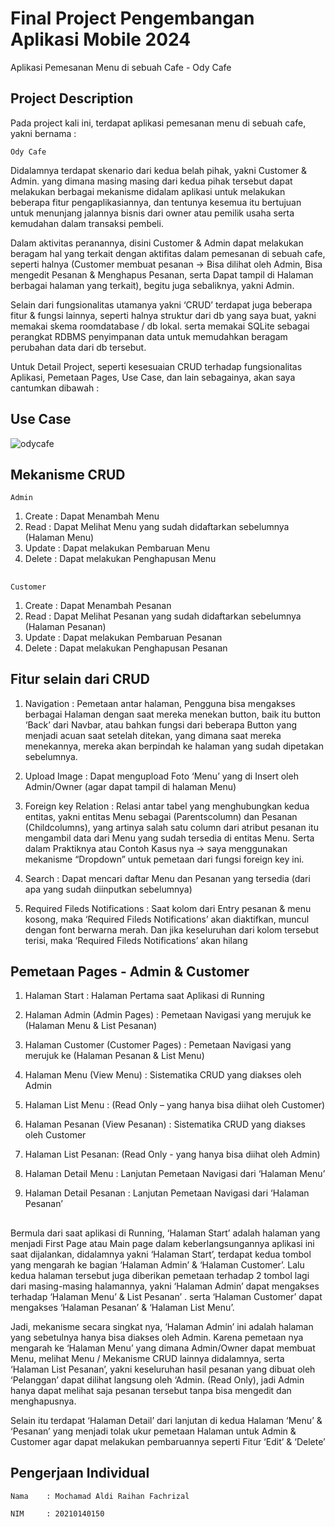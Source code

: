 
# Final Project Pengembangan Aplikasi Mobile 2024
Aplikasi Pemesanan Menu di sebuah Cafe - Ody Cafe



## Project Description
Pada project kali ini, terdapat aplikasi pemesanan menu di sebuah cafe, yakni bernama :

    Ody Cafe 

Didalamnya terdapat skenario dari kedua belah pihak, yakni Customer & Admin. yang dimana masing masing dari kedua pihak tersebut dapat melakukan berbagai mekanisme didalam aplikasi untuk melakukan beberapa fitur pengaplikasiannya, dan tentunya kesemua itu bertujuan untuk menunjang jalannya bisnis dari owner  atau pemilik usaha serta kemudahan dalam transaksi pembeli. 

Dalam aktivitas peranannya, disini Customer & Admin dapat melakukan beragam hal yang terkait dengan aktifitas dalam pemesanan di sebuah cafe, seperti halnya (Customer membuat pesanan -> Bisa dilihat oleh Admin, Bisa mengedit Pesanan & Menghapus Pesanan, serta Dapat tampil di Halaman berbagai halaman yang terkait), begitu juga sebaliknya, yakni Admin. 

Selain dari fungsionalitas utamanya yakni ‘CRUD’ terdapat juga beberapa fitur & fungsi lainnya, seperti halnya struktur dari db yang saya buat, yakni memakai skema roomdatabase / db lokal. serta memakai SQLite sebagai perangkat RDBMS penyimpanan data untuk memudahkan beragam perubahan data dari db tersebut.

Untuk Detail Project, seperti kesesuaian CRUD terhadap fungsionalitas Aplikasi, Pemetaan Pages, Use Case, dan lain sebagainya, akan saya cantumkan dibawah :

## Use Case
![odycafe](https://github.com/Aldayanday1/odycafe/assets/91641328/66cab106-d877-4df6-9095-bdfba4680b83)


## Mekanisme CRUD 

    Admin 
1.	Create : Dapat Menambah Menu
2.	Read : Dapat Melihat Menu yang sudah didaftarkan sebelumnya (Halaman Menu)
3.	Update : Dapat melakukan Pembaruan Menu
4.	Delete : Dapat melakukan Penghapusan Menu

##

    Customer 
1.	Create : Dapat Menambah Pesanan
2.	Read : Dapat Melihat Pesanan yang sudah didaftarkan sebelumnya (Halaman Pesanan)
3.	Update : Dapat melakukan Pembaruan Pesanan
4.	Delete : Dapat melakukan Penghapusan Pesanan


## Fitur selain dari CRUD 

1.	Navigation : Pemetaan antar halaman, Pengguna bisa mengakses berbagai Halaman dengan saat mereka menekan button, baik itu button ‘Back’ dari Navbar, atau bahkan fungsi dari beberapa Button yang menjadi acuan saat setelah ditekan, yang dimana saat mereka menekannya, mereka akan berpindah ke halaman yang sudah dipetakan sebelumnya.

2.	Upload Image : Dapat mengupload Foto ‘Menu’ yang di Insert oleh Admin/Owner (agar dapat tampil di halaman Menu)

3.	Foreign key Relation : Relasi antar tabel yang menghubungkan kedua entitas, yakni entitas Menu sebagai (Parentscolumn) dan Pesanan (Childcolumns), yang artinya salah satu column dari atribut pesanan itu mengambil data dari Menu yang sudah tersedia di entitas Menu. Serta dalam Praktiknya atau Contoh Kasus nya -> saya menggunakan mekanisme “Dropdown” untuk pemetaan dari fungsi foreign key ini. 

4.	Search : Dapat mencari daftar Menu dan Pesanan yang tersedia (dari apa yang sudah diinputkan sebelumnya)

5.	Required Fileds Notifications : Saat kolom dari Entry pesanan & menu kosong, maka ‘Required Fileds Notifications’ akan diaktifkan, muncul dengan font berwarna merah. Dan jika keseluruhan dari kolom tersebut terisi, maka ‘Required Fileds Notifications’ akan hilang

## Pemetaan Pages - Admin & Customer

1.	Halaman Start : Halaman Pertama saat Aplikasi di Running

2.	Halaman Admin (Admin Pages) : Pemetaan Navigasi yang merujuk ke (Halaman Menu & List Pesanan)
3.	Halaman Customer (Customer Pages) : Pemetaan Navigasi yang merujuk ke (Halaman Pesanan & List Menu)
4.	Halaman Menu (View Menu) : Sistematika CRUD yang diakses oleh Admin
5.	Halaman List Menu : (Read Only – yang hanya bisa diihat oleh Customer)
6.	Halaman Pesanan (View Pesanan) : Sistematika CRUD yang diakses oleh Customer
7.	Halaman List Pesanan: (Read Only - yang hanya bisa diihat oleh Admin)
8.	Halaman Detail Menu : Lanjutan Pemetaan Navigasi dari ‘Halaman Menu’
9.	Halaman Detail Pesanan : Lanjutan Pemetaan Navigasi dari ‘Halaman Pesanan’


## 

Bermula dari saat aplikasi di Running, ‘Halaman Start’ adalah halaman yang menjadi First Page atau Main page dalam keberlangsungannya aplikasi ini saat dijalankan, didalamnya yakni ‘Halaman Start’, terdapat kedua tombol yang mengarah ke bagian ‘Halaman Admin’ & ‘Halaman Customer’. Lalu kedua halaman tersebut juga diberikan pemetaan terhadap 2 tombol lagi dari masing-masing halamannya, yakni ‘Halaman Admin’ dapat mengakses terhadap ‘Halaman Menu’ & List Pesanan’ . serta ‘Halaman Customer’ dapat mengakses ‘Halaman Pesanan’ & ‘Halaman List Menu’.

Jadi, mekanisme secara singkat nya, ‘Halaman Admin’ ini adalah halaman yang sebetulnya hanya bisa diakses oleh Admin. Karena pemetaan nya mengarah ke ‘Halaman Menu’ yang dimana Admin/Owner dapat membuat Menu, melihat Menu / Mekanisme CRUD lainnya didalamnya, serta ‘Halaman List Pesanan’, yakni keseluruhan hasil pesanan yang dibuat oleh ‘Pelanggan’ dapat dilihat langsung oleh ‘Admin. (Read Only), jadi Admin hanya dapat melihat saja pesanan tersebut tanpa bisa mengedit dan menghapusnya.

Selain itu terdapat ‘Halaman Detail’ dari lanjutan di kedua Halaman ‘Menu’ & ‘Pesanan’ yang menjadi tolak ukur pemetaan Halaman untuk Admin & Customer agar dapat melakukan pembaruannya seperti Fitur ‘Edit’ & ‘Delete’

## Pengerjaan Individual

    Nama    : Mochamad Aldi Raihan Fachrizal

    NIM     : 20210140150
